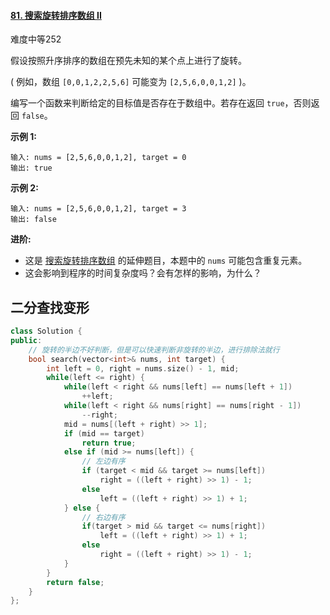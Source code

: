 #### [81. 搜索旋转排序数组 II](https://leetcode-cn.com/problems/search-in-rotated-sorted-array-ii/)

难度中等252

假设按照升序排序的数组在预先未知的某个点上进行了旋转。

( 例如，数组 `[0,0,1,2,2,5,6]` 可能变为 `[2,5,6,0,0,1,2]` )。

编写一个函数来判断给定的目标值是否存在于数组中。若存在返回 `true`，否则返回 `false`。

**示例 1:**

```
输入: nums = [2,5,6,0,0,1,2], target = 0
输出: true
```

**示例 2:**

```
输入: nums = [2,5,6,0,0,1,2], target = 3
输出: false
```

**进阶:**

- 这是 [搜索旋转排序数组](https://leetcode-cn.com/problems/search-in-rotated-sorted-array/description/) 的延伸题目，本题中的 `nums` 可能包含重复元素。
- 这会影响到程序的时间复杂度吗？会有怎样的影响，为什么？



## 二分查找变形

```c++
class Solution {
public:
    // 旋转的半边不好判断，但是可以快速判断非旋转的半边，进行排除法就行
    bool search(vector<int>& nums, int target) {
        int left = 0, right = nums.size() - 1, mid;
        while(left <= right) {
            while(left < right && nums[left] == nums[left + 1]) 
                ++left;
            while(left < right && nums[right] == nums[right - 1])
                --right;
            mid = nums[(left + right) >> 1]; 
            if (mid == target)
                return true;
            else if (mid >= nums[left]) {
                // 左边有序
                if (target < mid && target >= nums[left])
                    right = ((left + right) >> 1) - 1;
                else
                    left = ((left + right) >> 1) + 1;
            } else {
                // 右边有序
                if(target > mid && target <= nums[right])
                    left = ((left + right) >> 1) + 1;
                else 
                    right = ((left + right) >> 1) - 1;
            }
        }
        return false;
    }
};
```

